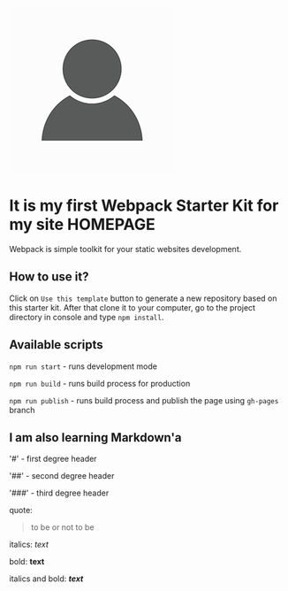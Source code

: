 ![cover](./src/assets/img/person-icon.png)

# It is my first Webpack Starter Kit for my site HOMEPAGE

Webpack is simple toolkit for your static websites development.

## How to use it?

Click on `Use this template` button to generate a new repository based on this starter kit. After that clone it to your computer, go to the project directory in console and type `npm install`.

## Available scripts

`npm run start` - runs development mode

`npm run build` - runs build process for production

`npm run publish` - runs build process and publish the page using `gh-pages` branch

## I am also learning Markdown'a

'#' - first degree header

'##' - second degree header

'###' - third degree header

quote:
>to be or not to be

italics:
*text*

bold:
**text**

italics and bold:
***text***

